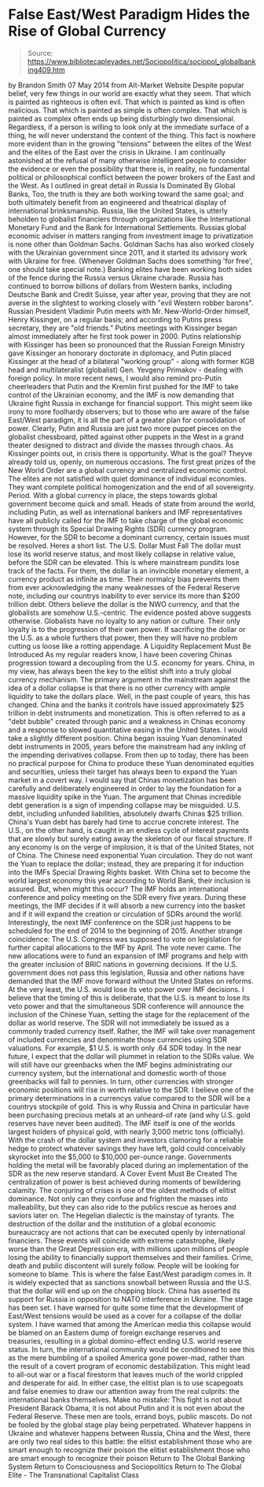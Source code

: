 # False East/West Paradigm Hides the Rise of Global Currency

> Source: https://www.bibliotecapleyades.net/Sociopolitica/sociopol_globalbanking409.htm

by Brandon Smith 07 May 2014 from Alt-Market Website
Despite popular belief, very few things in our world are exactly what they seem.
That which is painted as righteous is often evil. That which is painted as kind is often malicious. That which is painted as simple is often complex. That which is painted as complex often ends up being disturbingly two dimensional. Regardless, if a person is willing to look only at the immediate surface of a thing, he will never understand the content of the thing.
This fact is nowhere more evident than in the growing "tensions" between the elites of the West and the elites of the East over the crisis in Ukraine.
I am continually astonished at the refusal of many otherwise intelligent people to consider the evidence or even the possibility that there is, in reality, no fundamental political or philosophical conflict between the power brokers of the East and the West.
As I outlined in great detail in Russia Is Dominated By Global Banks, Too, the truth is they are both working toward the same goal; and both ultimately benefit from an engineered and theatrical display of international brinksmanship.
Russia, like the United States, is utterly beholden to globalist financiers through organizations like the International Monetary Fund and the Bank for International Settlements.
Russias global economic adviser in matters ranging from investment image to privatization is none other than Goldman Sachs.
Goldman Sachs has also worked closely with the Ukrainian government since 2011, and it started its advisory work with Ukraine for free. (Whenever Goldman Sachs does something 'for free', one should take special note.)
Banking elites have been working both sides of the fence during the Russia versus Ukraine charade.
Russia has continued to borrow billions of dollars from Western banks, including Deutsche Bank and Credit Suisse, year after year, proving that they are not averse in the slightest to working closely with "evil Western robber barons".
Russian President Vladimir Putin meets with Mr. New-World-Order himself, Henry Kissinger, on a regular basis; and according to Putins press secretary, they are "old friends."
Putins meetings with Kissinger began almost immediately after he first took power in 2000.
Putins relationship with Kissinger has been so pronounced that the Russian Foreign Ministry gave Kissinger an honorary doctorate in diplomacy, and Putin placed Kissinger at the head of a bilateral "working group" - along with former KGB head and multilateralist (globalist) Gen. Yevgeny Primakov - dealing with foreign policy.
In more recent news, I would also remind pro-Putin cheerleaders that Putin and the Kremlin first pushed for the IMF to take control of the Ukrainian economy, and the IMF is now demanding that Ukraine fight Russia in exchange for financial support.
This might seem like irony to more foolhardy observers; but to those who are aware of the false East/West paradigm, it is all the part of a greater plan for consolidation of power.
Clearly, Putin and Russia are just two more puppet pieces on the globalist chessboard, pitted against other puppets in the West in a grand theater designed to distract and divide the masses through chaos. As Kissinger points out, in crisis there is opportunity.
What is the goal? Theyve already told us, openly, on numerous occasions.
The first great prizes of the New World Order are a global currency and centralized economic control.
The elites are not satisfied with quiet dominance of individual economies. They want complete political homogenization and the end of all sovereignty. Period. With a global currency in place, the steps towards global government become quick and small.
Heads of state from around the world, including Putin, as well as international bankers and IMF representatives have all publicly called for the IMF to take charge of the global economic system through its Special Drawing Rights (SDR) currency program.
However, for the SDR to become a dominant currency, certain issues must be resolved. Heres a short list.
The U.S. Dollar Must Fall
The dollar must lose its world reserve status, and most likely collapse in relative value, before the SDR can be elevated.
This is where mainstream pundits lose track of the facts. For them, the dollar is an invincible monetary element, a currency product as infinite as time. Their normalcy bias prevents them from ever acknowledging the many weaknesses of the Federal Reserve note, including our countrys inability to ever service its more than $200 trillion debt.
Others believe the dollar is the NWO currency, and that the globalists are somehow U.S.-centric. The evidence posted above suggests otherwise. Globalists have no loyalty to any nation or culture.
Their only loyalty is to the progression of their own power.
If sacrificing the dollar or the U.S. as a whole furthers that power, then they will have no problem cutting us loose like a rotting appendage.
A Liquidity Replacement Must Be Introduced
As my regular readers know, I have been covering Chinas progression toward a decoupling from the U.S. economy for years.
China, in my view, has always been the key to the elitist shift into a truly global currency mechanism. The primary argument in the mainstream against the idea of a dollar collapse is that there is no other currency with ample liquidity to take the dollars place.
Well, in the past couple of years, this has changed.
China and the banks it controls have issued approximately $25 trillion in debt instruments and monetization. This is often referred to as a "debt bubble" created through panic and a weakness in Chinas economy and a response to slowed quantitative easing in the United States. I would take a slightly different position.
China began issuing Yuan denominated debt instruments in 2005, years before the mainstream had any inkling of the impending derivatives collapse.
From then up to today, there has been no practical purpose for China to produce these Yuan denominated equities and securities, unless their target has always been to expand the Yuan market in a covert way.
I would say that Chinas monetization has been carefully and deliberately engineered in order to lay the foundation for a massive liquidity spike in the Yuan. The argument that Chinas incredible debt generation is a sign of impending collapse may be misguided. U.S. debt, including unfunded liabilities, absolutely dwarfs Chinas $25 trillion.
China's Yuan debt has barely had time to accrue concrete interest.
The U.S., on the other hand, is caught in an endless cycle of interest payments that are slowly but surely eating away the skeleton of our fiscal structure. If any economy is on the verge of implosion, it is that of the United States, not of China.
The Chinese need exponential Yuan circulation. They do not want the Yuan to replace the dollar; instead, they are preparing it for induction into the IMFs Special Drawing Rights basket.
With China set to become the world largest economy this year according to World Bank, their inclusion is assured.
But, when might this occur?
The IMF holds an international conference and policy meeting on the SDR every five years. During these meetings, the IMF decides if it will absorb a new currency into the basket and if it will expand the creation or circulation of SDRs around the world.
Interestingly, the next IMF conference on the SDR just happens to be scheduled for the end of 2014 to the beginning of 2015.
Another strange coincidence: The U.S. Congress was supposed to vote on legislation for further capital allocations to the IMF by April. The vote never came. The new allocations were to fund an expansion of IMF programs and help with the greater inclusion of BRIC nations in governing decisions.
If the U.S. government does not pass this legislation, Russia and other nations have demanded that the IMF move forward without the United States on reforms.
At the very least, the U.S. would lose its veto power over IMF decisions. I believe that the timing of this is deliberate, that the U.S. is meant to lose its veto power and that the simultaneous SDR conference will announce the inclusion of the Chinese Yuan, setting the stage for the replacement of the dollar as world reserve.
The SDR will not immediately be issued as a commonly traded currency itself. Rather, the IMF will take over management of included currencies and denominate those currencies using SDR valuations. For example, $1 U.S. is worth only .64 SDR today.
In the near future, I expect that the dollar will plummet in relation to the SDRs value. We will still have our greenbacks when the IMF begins administrating our currency system, but the international and domestic worth of those greenbacks will fall to pennies. In turn, other currencies with stronger economic positions will rise in worth relative to the SDR.
I believe one of the primary determinations in a currencys value compared to the SDR will be a countrys stockpile of gold. This is why Russia and China in particular have been purchasing precious metals at an unheard-of rate (and why U.S. gold reserves have never been audited). The IMF itself is one of the worlds largest holders of physical gold, with nearly 3,000 metric tons (officially).
With the crash of the dollar system and investors clamoring for a reliable hedge to protect whatever savings they have left, gold could conceivably skyrocket into the $5,000 to $10,000 per-ounce range.
Governments holding the metal will be favorably placed during an implementation of the SDR as the new reserve standard.
A Cover Event Must Be Created
The centralization of power is best achieved during moments of bewildering calamity.
The conjuring of crises is one of the oldest methods of elitist dominance. Not only can they confuse and frighten the masses into malleability, but they can also ride to the publics rescue as heroes and saviors later on. The Hegelian dialectic is the mainstay of tyrants.
The destruction of the dollar and the institution of a global economic bureaucracy are not actions that can be executed openly by international financiers. These events will coincide with extreme catastrophe, likely worse than the Great Depression era, with millions upon millions of people losing the ability to financially support themselves and their families.
Crime, death and public discontent will surely follow. People will be looking for someone to blame.
This is where the false East/West paradigm comes in.
It is widely expected that as sanctions snowball between Russia and the U.S. that the dollar will end up on the chopping block. China has asserted its support for Russia in opposition to NATO interference in Ukraine. The stage has been set. I have warned for quite some time that the development of East/West tensions would be used as a cover for a collapse of the dollar system.
I have warned that among the American media this collapse would be blamed on an Eastern dump of foreign exchange reserves and treasuries, resulting in a global domino-effect ending U.S. world reserve status. In turn, the international community would be conditioned to see this as the mere bumbling of a spoiled America gone power-mad, rather than the result of a covert program of economic destabilization.
This might lead to all-out war or a fiscal firestorm that leaves much of the world crippled and desperate for aid.
In either case, the elitist plan is to use scapegoats and false enemies to draw our attention away from the real culprits:
the international banks themselves.
Make no mistake:
This fight is not about President Barack Obama, it is not about Putin and it is not even about the Federal Reserve.
These men are tools, errand boys, public mascots. Do not be fooled by the global stage play being perpetrated.
Whatever happens in Ukraine and whatever happens between Russia, China and the West, there are only two real sides to this battle:
the elitist establishment those who are smart enough to recognize their poison
the elitist establishment
those who are smart enough to recognize their poison
Return to The Global Banking System
Return to Consciousness and Sociopolitics
Return to The Global Elite - The Transnational Capitalist Class
